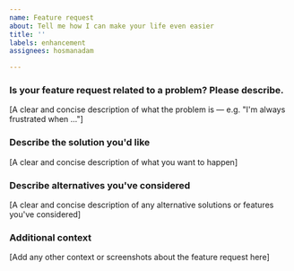 ```yaml
---
name: Feature request
about: Tell me how I can make your life even easier
title: ''
labels: enhancement
assignees: hosmanadam

---
```


### Is your feature request related to a problem? Please describe.
[A clear and concise description of what the problem is — e.g. "I'm always frustrated when ..."]

### Describe the solution you'd like
[A clear and concise description of what you want to happen]

### Describe alternatives you've considered
[A clear and concise description of any alternative solutions or features you've considered]

### Additional context
[Add any other context or screenshots about the feature request here]
